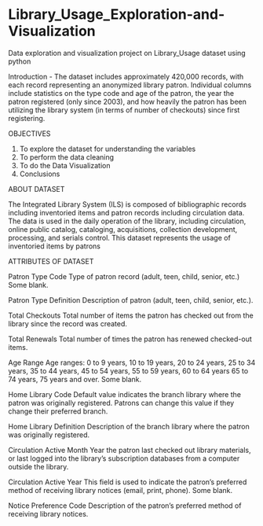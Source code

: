 <h1>Library_Usage_Exploration-and-Visualization</h1>

Data exploration and visualization project on Library_Usage dataset using python

Introduction - The dataset includes approximately 420,000 records, with each record representing an anonymized library patron. Individual columns include statistics on the type code and age of the patron, the year the patron registered (only since 2003), and how heavily the patron has been utilizing the library system (in terms of number of checkouts) since first registering.

OBJECTIVES 
1) To explore the dataset for understanding the variables
2) To perform the data cleaning
3) To do the Data Visualization
4) Conclusions

ABOUT DATASET 

The Integrated Library System (ILS) is composed of bibliographic records including inventoried items and patron records including circulation data. The data is used in the daily operation of the library, including circulation, online public catalog, cataloging, acquisitions, collection development, processing, and serials control. This dataset represents the usage of inventoried items by patrons

ATTRIBUTES OF DATASET

Patron Type Code
Type of patron record (adult, teen, child, senior, etc.) Some blank.

Patron Type Definition
Description of patron (adult, teen, child, senior, etc.).

Total Checkouts
Total number of items the patron has checked out from the library since the record was created.

Total Renewals
Total number of times the patron has renewed checked-out items.

Age Range
Age ranges: 0 to 9 years, 10 to 19 years, 20 to 24 years, 25 to 34 years, 35 to 44 years, 45 to 54 years, 55 to 59 years, 60 to 64 years 65 to 74 years, 75 years and over. Some blank.

Home Library Code
Default value indicates the branch library where the patron was originally registered. Patrons can change this value if they change their preferred branch.

Home Library Definition
Description of the branch library where the patron was originally registered.

Circulation Active Month
Year the patron last checked out library materials, or last logged into the library’s subscription databases from a computer outside the library.

Circulation Active Year
This field is used to indicate the patron’s preferred method of receiving library notices (email, print, phone). Some blank.

Notice Preference Code
Description of the patron’s preferred method of receiving library notices.

